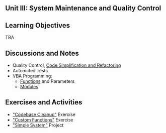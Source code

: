 ## Unit III: System Maintenance and Quality Control

## Learning Objectives

TBA

## Discussions and Notes

  + Quality Control, [Code Simplification and Refactoring](/notes/visual-basic/refactoring.md)
  + Automated Tests
  + VBA Programming:
    + [Functions](/notes/visual-basic/functions.md) and Parameters
    + [Modules](/notes/visual-basic/modules.md)

## Exercises and Activities

  + ["Codebase Cleanup"](/exercises/codebase-cleanup.md) Exercise
  + ["Custom Functions"](/exercises/custom-functions.md) Exercise
  + ["Simple System"](/projects/simple-system.md) Project
